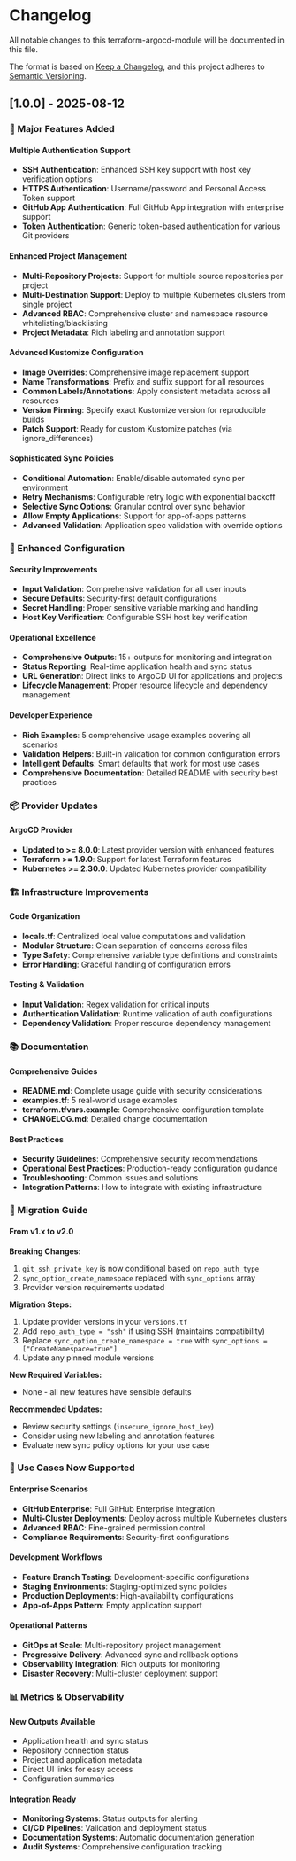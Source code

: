 # Changelog

All notable changes to this terraform-argocd-module will be documented in this file.

The format is based on [Keep a Changelog](https://keepachangelog.com/en/1.0.0/),
and this project adheres to [Semantic Versioning](https://semver.org/spec/v2.0.0.html).

## [1.0.0] - 2025-08-12

### 🚀 Major Features Added

#### Multiple Authentication Support
- **SSH Authentication**: Enhanced SSH key support with host key verification options
- **HTTPS Authentication**: Username/password and Personal Access Token support
- **GitHub App Authentication**: Full GitHub App integration with enterprise support
- **Token Authentication**: Generic token-based authentication for various Git providers

#### Enhanced Project Management
- **Multi-Repository Projects**: Support for multiple source repositories per project
- **Multi-Destination Support**: Deploy to multiple Kubernetes clusters from single project
- **Advanced RBAC**: Comprehensive cluster and namespace resource whitelisting/blacklisting
- **Project Metadata**: Rich labeling and annotation support

#### Advanced Kustomize Configuration
- **Image Overrides**: Comprehensive image replacement support
- **Name Transformations**: Prefix and suffix support for all resources
- **Common Labels/Annotations**: Apply consistent metadata across all resources
- **Version Pinning**: Specify exact Kustomize version for reproducible builds
- **Patch Support**: Ready for custom Kustomize patches (via ignore_differences)

#### Sophisticated Sync Policies
- **Conditional Automation**: Enable/disable automated sync per environment
- **Retry Mechanisms**: Configurable retry logic with exponential backoff
- **Selective Sync Options**: Granular control over sync behavior
- **Allow Empty Applications**: Support for app-of-apps patterns
- **Advanced Validation**: Application spec validation with override options

### 🔧 Enhanced Configuration

#### Security Improvements
- **Input Validation**: Comprehensive validation for all user inputs
- **Secure Defaults**: Security-first default configurations
- **Secret Handling**: Proper sensitive variable marking and handling
- **Host Key Verification**: Configurable SSH host key verification

#### Operational Excellence
- **Comprehensive Outputs**: 15+ outputs for monitoring and integration
- **Status Reporting**: Real-time application health and sync status
- **URL Generation**: Direct links to ArgoCD UI for applications and projects
- **Lifecycle Management**: Proper resource lifecycle and dependency management

#### Developer Experience
- **Rich Examples**: 5 comprehensive usage examples covering all scenarios
- **Validation Helpers**: Built-in validation for common configuration errors
- **Intelligent Defaults**: Smart defaults that work for most use cases
- **Comprehensive Documentation**: Detailed README with security best practices

### 📦 Provider Updates

#### ArgoCD Provider
- **Updated to >= 8.0.0**: Latest provider version with enhanced features
- **Terraform >= 1.9.0**: Support for latest Terraform features
- **Kubernetes >= 2.30.0**: Updated Kubernetes provider compatibility

### 🏗️ Infrastructure Improvements

#### Code Organization
- **locals.tf**: Centralized local value computations and validation
- **Modular Structure**: Clean separation of concerns across files
- **Type Safety**: Comprehensive variable type definitions and constraints
- **Error Handling**: Graceful handling of configuration errors

#### Testing & Validation
- **Input Validation**: Regex validation for critical inputs
- **Authentication Validation**: Runtime validation of auth configurations  
- **Dependency Validation**: Proper resource dependency management

### 📚 Documentation

#### Comprehensive Guides
- **README.md**: Complete usage guide with security considerations
- **examples.tf**: 5 real-world usage examples
- **terraform.tfvars.example**: Comprehensive configuration template
- **CHANGELOG.md**: Detailed change documentation

#### Best Practices
- **Security Guidelines**: Comprehensive security recommendations
- **Operational Best Practices**: Production-ready configuration guidance
- **Troubleshooting**: Common issues and solutions
- **Integration Patterns**: How to integrate with existing infrastructure

### 🔄 Migration Guide

#### From v1.x to v2.0

**Breaking Changes:**
1. `git_ssh_private_key` is now conditional based on `repo_auth_type`
2. `sync_option_create_namespace` replaced with `sync_options` array
3. Provider version requirements updated

**Migration Steps:**
1. Update provider versions in your `versions.tf`
2. Add `repo_auth_type = "ssh"` if using SSH (maintains compatibility)
3. Replace `sync_option_create_namespace = true` with `sync_options = ["CreateNamespace=true"]`
4. Update any pinned module versions

**New Required Variables:**
- None - all new features have sensible defaults

**Recommended Updates:**
- Review security settings (`insecure_ignore_host_key`)
- Consider using new labeling and annotation features
- Evaluate new sync policy options for your use case

### 🎯 Use Cases Now Supported

#### Enterprise Scenarios
- **GitHub Enterprise**: Full GitHub Enterprise integration
- **Multi-Cluster Deployments**: Deploy across multiple Kubernetes clusters
- **Advanced RBAC**: Fine-grained permission control
- **Compliance Requirements**: Security-first configurations

#### Development Workflows  
- **Feature Branch Testing**: Development-specific configurations
- **Staging Environments**: Staging-optimized sync policies
- **Production Deployments**: High-availability configurations
- **App-of-Apps Pattern**: Empty application support

#### Operational Patterns
- **GitOps at Scale**: Multi-repository project management
- **Progressive Delivery**: Advanced sync and rollback options
- **Observability Integration**: Rich outputs for monitoring
- **Disaster Recovery**: Multi-cluster deployment support

### 📊 Metrics & Observability

#### New Outputs Available
- Application health and sync status
- Repository connection status
- Project and application metadata
- Direct UI links for easy access
- Configuration summaries

#### Integration Ready
- **Monitoring Systems**: Status outputs for alerting
- **CI/CD Pipelines**: Validation and deployment status
- **Documentation Systems**: Automatic documentation generation
- **Audit Systems**: Comprehensive configuration tracking